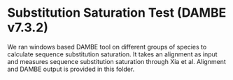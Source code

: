 # Substitution Saturation Test (DAMBE v7.3.2)

We ran windows based DAMBE tool on different groups of species to calculate sequence substitution saturation. It takes an alignment as input and measures sequence substitution saturation through Xia et al. Alignment and DAMBE output is provided in this folder.
